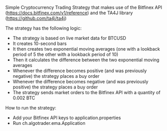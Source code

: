 Simple Cryptocurrency Trading Strategy that makes use of the Bitfinex API (https://docs.bitfinex.com/v1/reference) and the TA4J library (https://github.com/ta4j/ta4j)

The strategy has the following logic:
* The strategy is based on live market data for BTCUSD
* It creates 10-second bars
* It then creates two exponential moving averages (one with a lookback period of 5 the other with a lookback period of 10)
* Then it calculates the difference between the two exponential moving averages
* Whenever the difference becomes positive (and was previously negative) the strategy places a buy order
* Whenever the difference becomes negative (and was previously positive) the strategy places a buy order
* The strategy sends market orders to the Bitfinex API with a quantity of 0.002 BTC

How to run the strategy:
* Add your Bitfinex API keys to application.properties
* Run ch.algotrader.ema.Application
